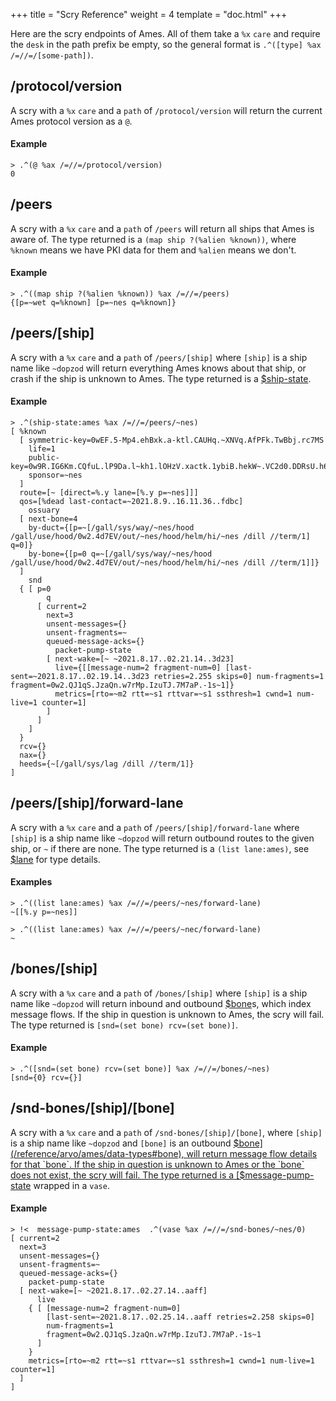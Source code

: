 +++
title = "Scry Reference"
weight = 4
template = "doc.html"
+++

Here are the scry endpoints of Ames. All of them take a `%x` `care` and require the `desk` in the path prefix be empty, so the general format is `.^([type] %ax /=//=/[some-path])`.

## /protocol/version

A scry with a `%x` `care` and a `path` of `/protocol/version` will return the current Ames protocol version as a `@`.

#### Example

```
> .^(@ %ax /=//=/protocol/version)
0
```

## /peers

A scry with a `%x` `care` and a `path` of `/peers` will return all ships that Ames is aware of. The type returned is a `(map ship ?(%alien %known))`, where `%known` means we have PKI data for them and `%alien` means we don't.

#### Example

```
> .^((map ship ?(%alien %known)) %ax /=//=/peers)
{[p=~wet q=%known] [p=~nes q=%known]}
```

## /peers/[ship]

A scry with a `%x` `care` and a `path` of `/peers/[ship]` where `[ship]` is a ship name like `~dopzod` will return everything Ames knows about that ship, or crash if the ship is unknown to Ames. The type returned is a [$ship-state](/reference/arvo/ames/data-types#ship-state).

#### Example

```
> .^(ship-state:ames %ax /=//=/peers/~nes)
[ %known
  [ symmetric-key=0wEF.5-Mp4.ehBxk.a-ktl.CAUHq.~XNVq.AfPFk.TwBbj.rc7MS
    life=1
    public-key=0w9R.IG6Km.CQfuL.lP9Da.l~kh1.lOHzV.xactk.1ybiB.hekW~.VC2d0.DDRsU.h6GHl.PKmRX.p3u2-.vO4Hg.QTOlp.A4AI0.uGPVy
    sponsor=~nes
  ]
  route=[~ [direct=%.y lane=[%.y p=~nes]]]
  qos=[%dead last-contact=~2021.8.9..16.11.36..fdbc]
    ossuary
  [ next-bone=4
    by-duct={[p=~[/gall/sys/way/~nes/hood /gall/use/hood/0w2.4d7EV/out/~nes/hood/helm/hi/~nes /dill //term/1] q=0]}
    by-bone={[p=0 q=~[/gall/sys/way/~nes/hood /gall/use/hood/0w2.4d7EV/out/~nes/hood/helm/hi/~nes /dill //term/1]]}
  ]
    snd
  { [ p=0
        q
      [ current=2
        next=3
        unsent-messages={}
        unsent-fragments=~
        queued-message-acks={}
          packet-pump-state
        [ next-wake=[~ ~2021.8.17..02.21.14..3d23]
          live={[[message-num=2 fragment-num=0] [last-sent=~2021.8.17..02.19.14..3d23 retries=2.255 skips=0] num-fragments=1 fragment=0w2.QJ1qS.JzaQn.w7rMp.IzuTJ.7M7aP.-1s~1]}
          metrics=[rto=~m2 rtt=~s1 rttvar=~s1 ssthresh=1 cwnd=1 num-live=1 counter=1]
        ]
      ]
    ]
  }
  rcv={}
  nax={}
  heeds={~[/gall/sys/lag /dill //term/1]}
]
```

## /peers/[ship]/forward-lane

A scry with a `%x` `care` and a `path` of `/peers/[ship]/forward-lane` where `[ship]` is a ship name like `~dopzod` will return outbound routes to the given ship, or `~` if there are none. The type returned is a `(list lane:ames)`, see [$lane](/reference/arvo/ames/data-types#lane) for type details.

#### Examples

```
> .^((list lane:ames) %ax /=//=/peers/~nes/forward-lane)
~[[%.y p=~nes]]
```

```
> .^((list lane:ames) %ax /=//=/peers/~nec/forward-lane)
~
```

## /bones/[ship]

A scry with a `%x` `care` and a `path` of `/bones/[ship]` where `[ship]` is a ship name like `~dopzod` will return inbound and outbound [$bone](/reference/arvo/ames/data-types#bone)s, which index message flows. If the ship in question is unknown to Ames, the scry will fail. The type returned is `[snd=(set bone) rcv=(set bone)]`.

#### Example

```
> .^([snd=(set bone) rcv=(set bone)] %ax /=//=/bones/~nes)
[snd={0} rcv={}]
```

## /snd-bones/[ship]/[bone]

A scry with a `%x` `care` and a `path` of `/snd-bones/[ship]/[bone]`, where `[ship]` is a ship name like `~dopzod` and `[bone]` is an outbound [$bone](/reference/arvo/ames/data-types#bone), will return message flow details for that `bone`. If the ship in question is unknown to Ames or the `bone` does not exist, the scry will fail. The type returned is a [$message-pump-state](/reference/arvo/ames/data-types#message-pump-state) wrapped in a `vase`.

#### Example

```
> !<  message-pump-state:ames  .^(vase %ax /=//=/snd-bones/~nes/0)
[ current=2
  next=3
  unsent-messages={}
  unsent-fragments=~
  queued-message-acks={}
    packet-pump-state
  [ next-wake=[~ ~2021.8.17..02.27.14..aaff]
      live
    { [ [message-num=2 fragment-num=0]
        [last-sent=~2021.8.17..02.25.14..aaff retries=2.258 skips=0]
        num-fragments=1
        fragment=0w2.QJ1qS.JzaQn.w7rMp.IzuTJ.7M7aP.-1s~1
      ]
    }
    metrics=[rto=~m2 rtt=~s1 rttvar=~s1 ssthresh=1 cwnd=1 num-live=1 counter=1]
  ]
]
```
